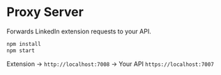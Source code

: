 # Proxy Server

Forwards LinkedIn extension requests to your API.

```bash
npm install
npm start
```

Extension → `http://localhost:7008` → Your API `https://localhost:7007`
